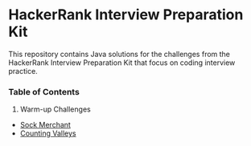 # HackerRank Interview Preparation Kit

This repository contains Java solutions for the challenges from the HackerRank Interview Preparation Kit that focus on coding interview practice.

### Table of Contents

1. Warm-up Challenges

- [Sock Merchant](https://github.com/CleuJunior/interview_preparation/blob/main/src/main/java/warmup/SalesByMatch.java)
- [Counting Valleys](https://github.com/CleuJunior/interview_preparation/blob/main/src/main/java/warmup/CountingValleys.java)
